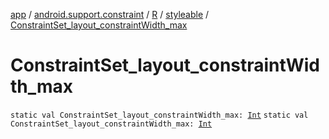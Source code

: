 [app](../../../index.md) / [android.support.constraint](../../index.md) / [R](../index.md) / [styleable](index.md) / [ConstraintSet_layout_constraintWidth_max](.)

# ConstraintSet_layout_constraintWidth_max

`static val ConstraintSet_layout_constraintWidth_max: `[`Int`](https://kotlinlang.org/api/latest/jvm/stdlib/kotlin/-int/index.html)
`static val ConstraintSet_layout_constraintWidth_max: `[`Int`](https://kotlinlang.org/api/latest/jvm/stdlib/kotlin/-int/index.html)
